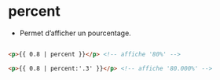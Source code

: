 # percent

* Permet d’afficher un pourcentage.

```html

<p>{{ 0.8 | percent }}</p> <!-- affiche '80%' -->

<p>{{ 0.8 | percent:'.3' }}</p> <!-- affiche '80.000%' -->

```